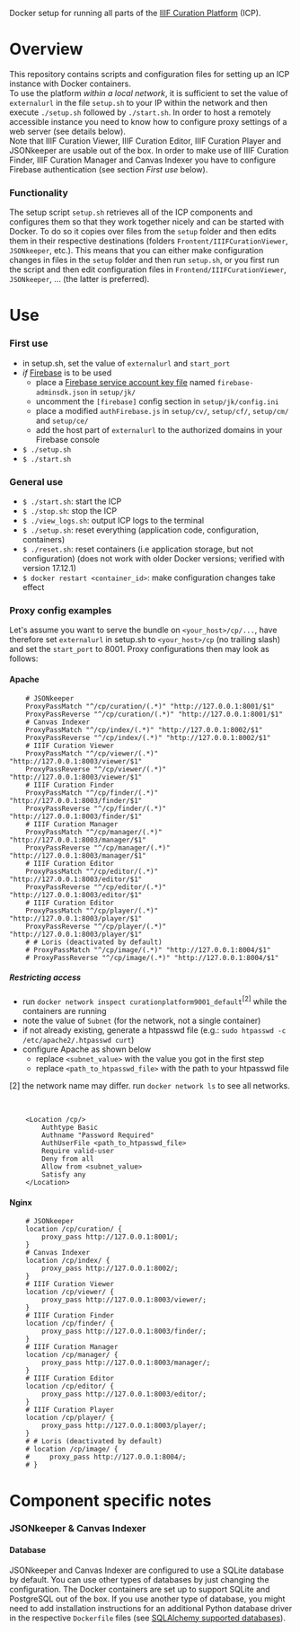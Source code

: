Docker setup for running all parts of the [IIIF Curation Platform](http://codh.rois.ac.jp/iiif-curation-platform/) (ICP).

# Overview

This repository contains scripts and configuration files for setting up an ICP instance with Docker containers.  
To use the platform *within a local network*, it is sufficient to set the value of `externalurl` in the file `setup.sh` to your IP within the network and then execute `./setup.sh` followed by `./start.sh`.  In order to host a remotely accessible instance you need to know how to configure proxy settings of a web server (see details below).  
Note that IIIF Curation Viewer, IIIF Curation Editor, IIIF Curation Player and JSONkeeper are usable out of the box. In order to make use of IIIF Curation Finder, IIIF Curation Manager and Canvas Indexer you have to configure Firebase authentication (see section *First use* below).

### Functionality

The setup script `setup.sh` retrieves all of the ICP components and configures them so that they work together nicely and can be started with Docker. To do so it copies over files from the `setup` folder and then edits them in their respective destinations (folders `Frontent/IIIFCurationViewer`, `JSONkeeper`, etc.). This means that you can either make configuration changes in files in the `setup` folder and then run `setup.sh`, or you first run the script and then edit configuration files in `Frontend/IIIFCurationViewer`, `JSONkeeper`, ... (the latter is preferred).

# Use

### First use

* in setup.sh, set the value of `externalurl` and `start_port`
* *if* [Firebase](https://firebase.google.com/) is to be used
    * place a [Firebase service account key file](https://firebase.google.com/docs/admin/setup#add_firebase_to_your_app) named `firebase-adminsdk.json` in `setup/jk/`
    * uncomment the `[firebase]` config section in `setup/jk/config.ini`
    * place a modified `authFirebase.js` in `setup/cv/`, `setup/cf/`, `setup/cm/` and `setup/ce/`
    * add the host part of `externalurl` to the authorized domains in your Firebase console
* `$ ./setup.sh`
* `$ ./start.sh`

### General use

* `$ ./start.sh`: start the ICP
* `$ ./stop.sh`: stop the ICP
* `$ ./view_logs.sh`: output ICP logs to the terminal
* `$ ./setup.sh`: reset everything (application code, configuration, containers)
* `$ ./reset.sh`: reset containers (i.e application storage, but not configuration) (does not work with older Docker versions; verified with version 17.12.1)
* `$ docker restart <container_id>`: make configuration changes take effect

### Proxy config examples

Let's assume you want to serve the bundle on `<your_host>/cp/...`, have therefore set `externalurl` in setup.sh to `<your_host>/cp` (no trailing slash) and set the `start_port` to 8001. Proxy configurations then may look as follows:

#### Apache

        # JSONkeeper
        ProxyPassMatch "^/cp/curation/(.*)" "http://127.0.0.1:8001/$1"
        ProxyPassReverse "^/cp/curation/(.*)" "http://127.0.0.1:8001/$1"
        # Canvas Indexer
        ProxyPassMatch "^/cp/index/(.*)" "http://127.0.0.1:8002/$1"
        ProxyPassReverse "^/cp/index/(.*)" "http://127.0.0.1:8002/$1"
        # IIIF Curation Viewer
        ProxyPassMatch "^/cp/viewer/(.*)" "http://127.0.0.1:8003/viewer/$1"
        ProxyPassReverse "^/cp/viewer/(.*)" "http://127.0.0.1:8003/viewer/$1"
        # IIIF Curation Finder
        ProxyPassMatch "^/cp/finder/(.*)" "http://127.0.0.1:8003/finder/$1"
        ProxyPassReverse "^/cp/finder/(.*)" "http://127.0.0.1:8003/finder/$1"
        # IIIF Curation Manager
        ProxyPassMatch "^/cp/manager/(.*)" "http://127.0.0.1:8003/manager/$1"
        ProxyPassReverse "^/cp/manager/(.*)" "http://127.0.0.1:8003/manager/$1"
        # IIIF Curation Editor
        ProxyPassMatch "^/cp/editor/(.*)" "http://127.0.0.1:8003/editor/$1"
        ProxyPassReverse "^/cp/editor/(.*)" "http://127.0.0.1:8003/editor/$1"
        # IIIF Curation Editor
        ProxyPassMatch "^/cp/player/(.*)" "http://127.0.0.1:8003/player/$1"
        ProxyPassReverse "^/cp/player/(.*)" "http://127.0.0.1:8003/player/$1"
        # # Loris (deactivated by default)
        # ProxyPassMatch "^/cp/image/(.*)" "http://127.0.0.1:8004/$1"
        # ProxyPassReverse "^/cp/image/(.*)" "http://127.0.0.1:8004/$1"

##### Restricting access

* run `docker network inspect curationplatform9001_default`<sup>[2]</sup> while the containers are running
* note the value of `Subnet` (for the network, not a single container)
* if not already existing, generate a htpasswd file (e.g.: `sudo htpasswd -c /etc/apache2/.htpasswd curt`)
* configure Apache as shown below
    * replace `<subnet_value>` with the value you got in the first step
    * replace `<path_to_htpasswd_file>` with the path to your htpasswd file

[2] the network name may differ. run `docker network ls` to see all networks.

‌

        <Location /cp/>
            Authtype Basic
            Authname "Password Required"
            AuthUserFile <path_to_htpasswd_file>
            Require valid-user
            Deny from all
            Allow from <subnet_value>
            Satisfy any
        </Location>

#### Nginx

        # JSONkeeper
        location /cp/curation/ {
            proxy_pass http://127.0.0.1:8001/;
        }
        # Canvas Indexer
        location /cp/index/ {
            proxy_pass http://127.0.0.1:8002/;
        }
        # IIIF Curation Viewer
        location /cp/viewer/ {
            proxy_pass http://127.0.0.1:8003/viewer/;
        }
        # IIIF Curation Finder
        location /cp/finder/ {
            proxy_pass http://127.0.0.1:8003/finder/;
        }
        # IIIF Curation Manager
        location /cp/manager/ {
            proxy_pass http://127.0.0.1:8003/manager/;
        }
        # IIIF Curation Editor
        location /cp/editor/ {
            proxy_pass http://127.0.0.1:8003/editor/;
        }
        # IIIF Curation Player
        location /cp/player/ {
            proxy_pass http://127.0.0.1:8003/player/;
        }
        # # Loris (deactivated by default)
        # location /cp/image/ {
        #     proxy_pass http://127.0.0.1:8004/;
        # }

# Component specific notes

### JSONkeeper & Canvas Indexer

#### Database

JSONkeeper and Canvas Indexer are configured to use a SQLite database by default. You can use other types of databases by just changing the configuration. The Docker containers are set up to support SQLite and PostgreSQL out of the box. If you use another type of database, you might need to add installation instructions for an additional Python database driver in the respective `Dockerfile` files (see [SQLAlchemy supported databases](http://docs.sqlalchemy.org/en/latest/core/engines.html#supported-databases)).
